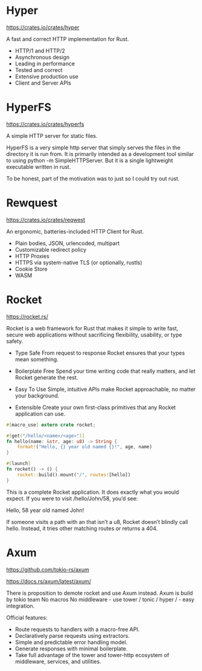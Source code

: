 # Hyper 

https://crates.io/crates/hyper


A fast and correct HTTP implementation for Rust.

- HTTP/1 and HTTP/2
- Asynchronous design
- Leading in performance
- Tested and correct
- Extensive production use
- Client and Server APIs



# HyperFS

https://crates.io/crates/hyperfs

A simple HTTP server for static files.

HyperFS is a very simple http server that simply serves the files in the directory it is run from. It is primarily intended as a development tool similar to using python -m SimpleHTTPServer. But it is a single lightweight executable written in rust.

To be honest, part of the motivation was to just so I could try out rust.



# Rewquest

https://crates.io/crates/reqwest

An ergonomic, batteries-included HTTP Client for Rust.

- Plain bodies, JSON, urlencoded, multipart
- Customizable redirect policy
- HTTP Proxies
- HTTPS via system-native TLS (or optionally, rustls)
- Cookie Store
- WASM



# Rocket

https://rocket.rs/

Rocket is a web framework for Rust that makes it simple to write fast, secure web applications without sacrificing flexibility, usability, or type safety.




* Type Safe
From request to response Rocket ensures that your types mean something.

* Boilerplate Free
Spend your time writing code that really matters, and let Rocket generate the rest.

* Easy To Use
Simple, intuitive APIs make Rocket approachable, no matter your background.

* Extensible
Create your own first-class primitives that any Rocket application can use.


```rust
#[macro_use] extern crate rocket;

#[get("/hello/<name>/<age>")]
fn hello(name: &str, age: u8) -> String {
    format!("Hello, {} year old named {}!", age, name)
}

#[launch]
fn rocket() -> () {
    rocket::build().mount("/", routes![hello])
}
```


This is a complete Rocket application. It does exactly what you would expect. If you were to visit /hello/John/58, you’d see:

Hello, 58 year old named John!

If someone visits a path with an <age> that isn’t a u8, Rocket doesn’t blindly call hello. Instead, it tries other matching routes or returns a 404.



# Axum 

https://github.com/tokio-rs/axum

https://docs.rs/axum/latest/axum/

There is proposition to demote rocket and use Axum instead.
Axum is build by tokio team
No macros
No middleware - use tower / tonic / hyper / - easy integration.


Official features:

- Route requests to handlers with a macro-free API.
- Declaratively parse requests using extractors.
- Simple and predictable error handling model.
- Generate responses with minimal boilerplate.
- Take full advantage of the tower and tower-http ecosystem of middleware, services, and utilities.